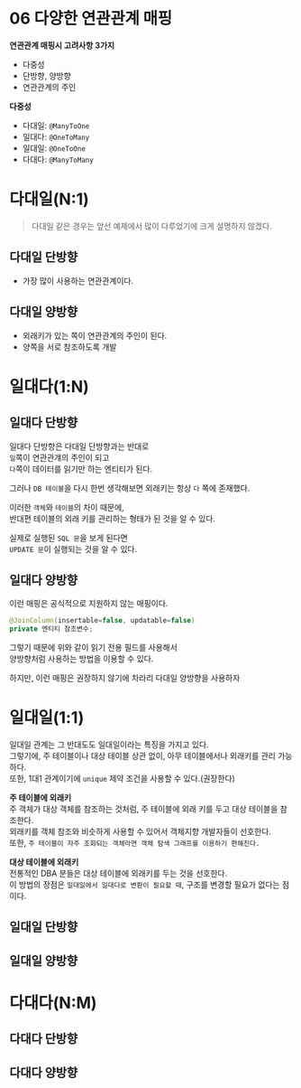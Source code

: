 # 06 다양한 연관관계 매핑
**연관관계 매핑시 고려사항 3가지**     
* 다중성    
* 단방향, 양방향  
* 연관관계의 주인    
    
**다중성**  
* 다대일: `@ManyToOne`
* 일대다: `@OneToMany`
* 일대일: `@OneToOne`
* 다대다: `@ManyToMany`
     
# 다대일(N:1)       
> 다대일 같은 경우는 앞선 예제에서 많이 다루었기에 크게 설명하지 않겠다.         
     
## 다대일 단방향 
* 가장 많이 사용하는 연관관계이다.  

## 다대일 양방향 
* 외래키가 있는 쪽이 연관관계의 주인이 된다.  
* 양쪽을 서로 참조하도록 개발 
      
# 일대다(1:N)     
## 일대다 단방향   
일대다 단방향은 다대일 단방향과는 반대로      
`일`쪽이 연관관걔의 주인이 되고   
`다`쪽이 데이터를 읽기만 하는 엔티티가 된다.    
     
그러나 `DB 테이블`을 다시 한번 생각해보면 외래키는 항상 `다` 쪽에 존재했다.    
       
이러한 `객체`와 `테이블`의 차이 때문에,       
반대편 테이블의 외래 키를 관리하는 형태가 된 것을 알 수 있다.         
            
실제로 실행된 `SQL 문`을 보게 된다면    
`UPDATE 문`이 실행되는 것을 알 수 있다.    
     
## 일대다 양방향   
이런 매핑은 공식적으로 지원하지 않는 매핑이다.      
    
```java
@JoinColumn(insertable=false, updatable=false)
private 엔티티 참조변수; 
```            
   
그렇기 때문에 위와 같이 읽기 전용 필드를 사용해서         
양방향처럼 사용하는 방법을 이용할 수 있다.                
          
하지만, 이런 매핑은 권장하지 않기에 차라리 다대일 양방향을 사용하자        

      
# 일대일(1:1)          
일대일 관계는 그 반대도도 일대일이라는 특징을 가지고 있다.            
그렇기에, 주 테이블이나 대상 테이블 상관 없이, 아무 테이블에서나 외래키를 관리 가능하다.          
또한, 1대1 관계이기에 `unique` 제약 조건을 사용할 수 있다.(권장한다)           
   
**주 테이블에 외래키**  
주 객체가 대상 객체를 참조하는 것처럼, 주 테이블에 외래 키를 두고 대상 테이블을 참조한다.    
외래키를 객체 참조와 비슷하게 사용할 수 있어서 객체지향 개발자들이 선호한다.   
또한, `주 테이블이 자주 조회되는 객체라면 객체 탐색 그래프를 이용하기 편해진다.`    
   
**대상 테이블에 외래키**   
전통적인 DBA 분들은 대상 테이블에 외래키를 두는 것을 선호한다.   
이 방법의 장점은 `일대일에서 일대다로 변환이 필요할 때`, 구조를 변경할 필요가 없다는 점이다.  



## 일대일 단방향
## 일대일 양방향

# 다대다(N:M)   
## 다대다 단방향
## 다대다 양방향 
